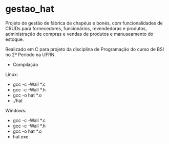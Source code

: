 # gestao_hat
Projeto de gestão de fábrica de chapéus e bonés, com funcionalidades de CRUDs para fornecedores, funcionários, revendedoras e produtos, administração de compras e vendas de produtos e manuseamento do estoque.

Realizado em C para projeto da disciplina de Programação do curso de BSI no 2º Período na UFRN.

- Compilação

Linux:

- gcc -c -Wall *.c
- gcc -c -Wall *.h
- gcc -o hat *.o
- ./hat

Windows:

- gcc -c -Wall *.c
- gcc -c -Wall *.h
- gcc -o hat *.o
- hat.exe
